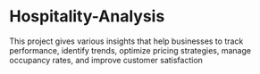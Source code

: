 # Hospitality-Analysis
This project gives various insights that help businesses to track performance, identify trends, optimize pricing strategies, manage occupancy rates, and improve customer satisfaction
